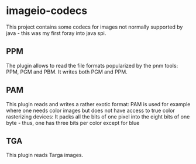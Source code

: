 # imageio-codecs

This project contains some codecs for images not normally supported by java - this was my
first foray into java spi.

## PPM
The plugin allows to read the file formats popularized by the pnm tools: PPM, PGM and PBM. It writes both PGM and PPM.

## PAM
This plugin reads and writes a rather exotic format: PAM is used for example where one needs color images but does not have
access to true color rasterizing devices: It packs all the bits of one pixel into the eight bits of one byte - thus, one has
three bits per color except for blue

## TGA
This plugin reads Targa images.